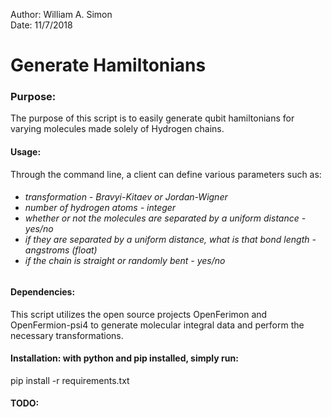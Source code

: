 Author: William A. Simon<br>
Date: 11/7/2018
<h1>Generate Hamiltonians</h1>
<h3>Purpose:</h3> The purpose of this script is to easily generate qubit hamiltonians for varying molecules made solely of Hydrogen chains. 

<h4>Usage:</h4> Through the command line, a client can define various parameters such as:
<h6><ul>
	<li>transformation - Bravyi-Kitaev or Jordan-Wigner</li>
	<li>number of hydrogen atoms - integer</li>
	<li>whether or not the molecules are separated by a uniform distance - yes/no</li>
	<li>if they are separated by a uniform distance, what is that bond length - angstroms (float)</li>
	<li>if the chain is straight or randomly bent - yes/no</li>
</ul></h6>

<h4>Dependencies:</h4> This script utilizes the open source projects OpenFerimon and OpenFermion-psi4 to generate molecular integral data and perform the necessary transformations.

<h4>Installation: with python and pip installed, simply run:</h4>
pip install -r requirements.txt

<h4>TODO:</h4>

